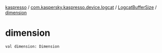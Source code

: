 [kaspresso](../../index.md) / [com.kaspersky.kaspresso.device.logcat](../index.md) / [LogcatBufferSize](index.md) / [dimension](./dimension.md)

# dimension

`val dimension: Dimension`